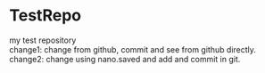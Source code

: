 # TestRepo
my test repository
<br>
change1: change from github, commit and see from github directly.
change2: change using nano.saved and add and commit in git.







